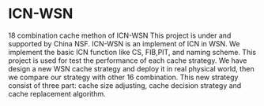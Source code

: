 # ICN-WSN
18 combination cache methon of ICN-WSN
This project is under and supported by China NSF.
ICN-WSN is an implement of ICN in WSN. We implement the basic ICN function like CS, FIB,PIT, and naming scheme.
This project is used for test the performance of each cache strategy.
We have design a new WSN cache strategy and deploy it in real physical world, then we compare our strategy with other 16 combination.
This new strategy consist of three part: cache size adjusting, cache decision strategy and cache replacement algorithm.
